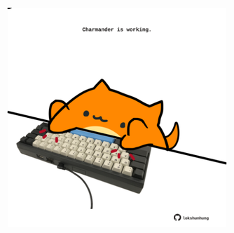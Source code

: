 <!-- built at 13/07/2023, 13:06:34 UTC -->
<p align="center">
  <img width="500" height="500" src="./ReadmeImage.svg">
</p>
